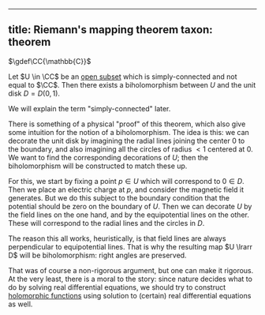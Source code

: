
---
title: Riemann's mapping theorem
taxon: theorem
---

$\gdef\CC{\mathbb{C}}$

[holomorphic]: ./rmsf-1200.md

Let $U \in \CC$ be an [open subset](./rmsf-1100.md) which is simply-connected and not equal to $\CC$. Then there exists a biholomorphism between $U$ and the unit disk $D = D(0,1)$. 

We will explain the term "simply-connected" later. 

There is something of a physical "proof" of this theorem, which also give some intuition for the notion of a biholomorphism. The idea is this: we can decorate the unit disk by imagining the radial lines joining the center $0$ to the boundary, and also imagining all the circles of radius $< 1$ centered at $0$. We want to find the corresponding decorations of $U$; then the biholomorphism will be constructed to match these up. 

For this, we start by fixing a point $p \in U$ which will correspond to $0 \in D$. Then we place an electric charge at $p$, and consider the magnetic field it generates. But we do this subject to the boundary condition that the potential should be zero on the boundary of $U$. Then we can decorate $U$ by the field lines on the one hand, and by the equipotential lines on the other. These will correspond to the radial lines and the circles in $D$. 

The reason this all works, heuristically, is that field lines are always perpendicular to equipotential lines. That is why the resulting map $U \lrarr D$ will be biholomorphism: right angles are preserved. 

That was of course a non-rigorous argument, but one can make it rigorous. At the very least, there is a moral to the story: since nature decides what to do by solving real differential equations, we should try to construct [holomorphic functions][holomorphic] using solution to (certain) real differential equations as well. 
